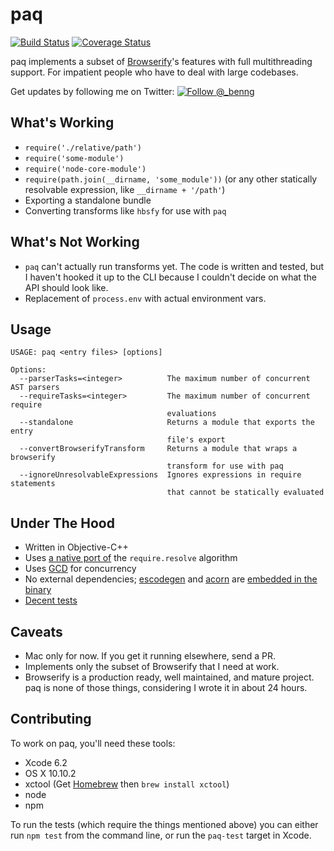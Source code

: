# paq

[![Build Status](https://travis-ci.org/ben-ng/paq.svg?branch=master)](https://travis-ci.org/ben-ng/paq) [![Coverage Status](https://coveralls.io/repos/ben-ng/paq/badge.svg)](https://coveralls.io/r/ben-ng/paq)

paq implements a subset of [Browserify](http://browserify.org)'s features with full multithreading support. For impatient people who have to deal with large codebases.

Get updates by following me on Twitter:
[![Follow @_benng](http://i.imgur.com/FImwJ9n.png)](https://twitter.com/_benng)

## What's Working

 * `require('./relative/path')`
 * `require('some-module')`
 * `require('node-core-module')`
 * `require(path.join(__dirname, 'some_module'))` (or any other statically resolvable expression, like `__dirname + '/path'`)
 * Exporting a standalone bundle
 * Converting transforms like `hbsfy` for use with `paq`

## What's Not Working
 * `paq` can't actually run transforms yet. The code is written and tested, but I haven't hooked it up to the CLI because I couldn't decide on what the API should look like.
 * Replacement of `process.env` with actual environment vars.

## Usage

```
USAGE: paq <entry files> [options]

Options:
  --parserTasks=<integer>          The maximum number of concurrent AST parsers
  --requireTasks=<integer>         The maximum number of concurrent require
                                   evaluations
  --standalone                     Returns a module that exports the entry
                                   file's export
  --convertBrowserifyTransform     Returns a module that wraps a browserify
                                   transform for use with paq
  --ignoreUnresolvableExpressions  Ignores expressions in require statements
                                   that cannot be statically evaluated
```

## Under The Hood

 * Written in Objective-C++
 * Uses [a native port of](https://github.com/ben-ng/paq/blob/master/paq/resolve.mm) the `require.resolve` algorithm
 * Uses [GCD](https://developer.apple.com/library/prerelease/mac/documentation/Performance/Reference/GCD_libdispatch_Ref/index.html) for concurrency
 * No external dependencies; [escodegen](https://github.com/estools/escodegen) and [acorn](https://github.com/marijnh/acorn) are [embedded in the binary](http://www.objc.io/issue-6/mach-o-executables.html)
 * [Decent tests](https://github.com/ben-ng/paq/blob/master/paq-tests/main.mm)

## Caveats

 * Mac only for now. If you get it running elsewhere, send a PR.
 * Implements only the subset of Browserify that I need at work.
 * Browserify is a production ready, well maintained, and mature project. paq is none of those things, considering I wrote it in about 24 hours.

## Contributing

To work on paq, you'll need these tools:

- Xcode 6.2
- OS X 10.10.2
- xctool (Get [Homebrew](http://brew.sh) then `brew install xctool`)
- node
- npm

To run the tests (which require the things mentioned above) you can either run `npm test` from the command line, or run the `paq-test` target in Xcode.
